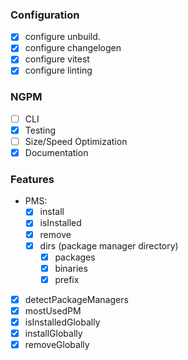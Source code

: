 
### Configuration

- [x] configure unbuild.
- [x] configure changelogen
- [x] configure vitest
- [x] configure linting

### NGPM

- [ ] CLI
- [x] Testing
- [ ] Size/Speed Optimization
- [x] Documentation

### Features

- PMS:
    - [x] install
    - [x] isInstalled
    - [x] remove
    - [x] dirs (package manager directory)
        - [x] packages
        - [x] binaries
        - [x] prefix

- [x] detectPackageManagers
- [x] mostUsedPM
- [x] isInstalledGlobally
- [x] installGlobally
- [x] removeGlobally